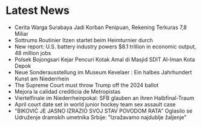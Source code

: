 # Latest News
-  Cerita Warga Surabaya Jadi Korban Penipuan, Rekening Terkuras 7,8 Miliar
-  Sottrums Routinier Itzen startet beim Heimturnier durch
-  New report: U.S. battery industry powers $8.1 trillion in economic output, 48 million jobs
-  Polsek Bojongsari Kejar Pencuri Kotak Amal di Masjid SDIT Al-Iman Kota Depok
-  Neue Sonderausstellung im Museum Kevelaer : Ein halbes Jahrhundert Kunst am Niederrhein
-  The Supreme Court must throw Trump off the 2024 ballot
-  Mejora la calidad crediticia de Metropistas
-  Viertelfinale im Niederrheinpokal: SFB glauben an ihren Halbfinal-Traum
-  April court date set in world junior hockey team sex assault case
-  "BIKOVIĆ JE JASNO IZRAZIO SVOJ STAV POVODOM RATA" Oglasilo se Udruženje dramskih umetnika Srbije: "Izražavamo najdublje žaljenje"
